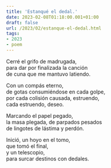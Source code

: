 ```yaml
---
title: 'Estanqué el dedal.'
date: 2023-02-08T01:18:00.001+01:00
draft: false
url: /2023/02/estanque-el-dedal.html
tags: 
- 2023
- poem
---
```


Cerré el grifo de madrugada,  
para dar por finalizada la canción  
de cuna que me mantuvo latiendo.  

Con un compás eterno,  
de gotas consumiéndose en cada golpe,  
por cada colisión causada, estruendo,  
cada estruendo, deseo.  

Marcando el papel pegado,  
la masa plegada, de parpados pesados  
de lingotes de lástima y perdón.  

Inició, un hoyo en el tomo,  
que tomó el final,   
y un telescopio,  
para surcar destinos con dedales.  